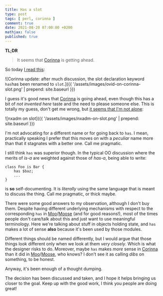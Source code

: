 ```yaml
---
title: Has a slot
type: post
tags: [ perl, corinna ]
comment: true
date: 2021-08-20 07:00:00 +0200
mathjax: false
published: true
---
```


**TL;DR**

> It seems that [Corinna][] is getting ahead.

So today [I read this][thread]:

![Corinna update: after much discussion, the slot declaration keyword `has`has been renamed to `slot`.]({{ '/assets/images/ovid-on-corinna-slot.png' | prepend: site.baseurl }})

I guess it's good news that [Corinna][] is going ahead, even though this
has a bit of *not invented here* taste and the need to please someone
else. This is totally my guess, don't get me wrong, but [it seems that
I'm not alone][nxdm]:

![nxadm on slot]({{ '/assets/images/nxadm-on-slot.png' | prepend: site.baseurl }})

I'm not advocating for a different name or for going back to `has`. I
mean, practically speaking I prefer that this moves on with a *peculiar*
name more than that it stagnates with a better one. Call me pragmatic.

I still think `has` was superior though. In the typical OO discussion
where the merits of *is-a* are weighted against those of *has-a*, being
able to write:

```
class Foo is Bar {
    has $baz;
    ...
}
```

is **so** self-documenting. It is *literally* using the same language
that is meant to discuss the thing. Call me pragmatic, or thick maybe.

There were some good answers to my observation, although I don't buy
them. Despite having different underlying mechanisms with respect to the
corresponding `has` in [Moo][]/[Moose][] (and for good reasons!), most
of the times people don't care/talk about this and just want to use
meaningful terminology. Here we're talking about stuff in objects
holding state, and `has` makes a lot of sense **also** because it's been
used by those modules.

Different things should be named differently, but I would argue that
those things look different only when we look at them *very closely*.
Which is what the designer risks to do. Moreover, maybe `has` makes
*more* sense in [Corinna][] than it did in [Moo][]/[Moose][], who knows?
I don't see it as calling *dibs* on something, to be honest.

Anyway, it's been enough of a thought dumping.

The decision has been discussed and taken, and I hope it helps bringing
us closer to the goal. Keep up with the good work, I think you people
are doing great!

[Perl]: https://www.perl.org/
[Raku]: https://raku.org/
[Corinna]: https://github.com/Ovid/Cor
[thread]: https://twitter.com/OvidPerl/status/1428248525742219267
[nxdm]: https://twitter.com/nxadm/status/1428268898147880960
[Moo]: https://metacpan.org/pod/Moo
[Moose]: https://metacpan.org/pod/Moose
